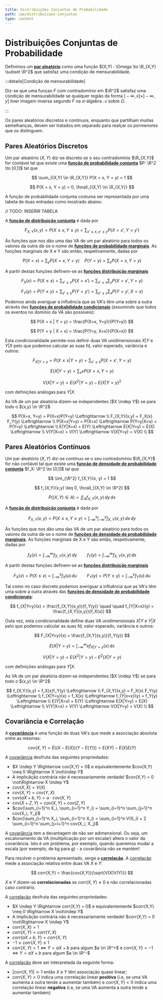 ```yaml
---
title: Distribuições Conjuntas de Probabilidade
path: /pe/distribuicoes-conjuntas
type: content
---
```


# Distribuições Conjuntas de Probabilidade

Definimos um [**par aleatório**](color:blue) como uma função $(X,Y) : \Omega \to \R_{X,Y} \subset \R^2$ que satisfaz uma condição de mensurabilidade.

:::details[Condição de mensurabilidade]

Diz-se que uma funçao $F$ com contradomínio em $\R^2$ satisfaz uma condição de mensurabilidade se qualquer região da forma $]-\infty, x] \times ]-\infty, y]$ tiver imagem inversa segundo $F$ na $\sigma$-álgebra $\mathcal{A}$ sobre $\Omega$.

:::

Os pares aleatórios discretos e contínuos, enquanto que partilham muitas semelhanças, devem ser tratados em separado para realçar os pormenores que os distinguem.

## Pares Aleatórios Discretos

Um par aleatório $(X,Y)$ diz-se discreto se o seu contradomínio $\R_{X,Y}$ for contável tal que existe uma [**função de probabilidade conjunta**](color:green) $P: \R^2 \to [0,1]$ tal que

$$
\sum_{(X,Y) \in \R_{X,Y}} P(X = x, Y = y) = 1
$$

$$
P(X = x, Y = y) > 0, \forall_{(X,Y) \in \R_{X,Y}}
$$

A função de probabilidade conjunta costuma ser representada por uma tabela de duas entradas como mostrado abaixo:

// TODO: INSERIR TABELA

A [**função de distribuição conjunta**](color:yellow) é dada por

$$
F_{X,Y}(x,y) = P(X \leq x, Y \leq y) = \sum_{x' \leq x, y' \leq y} P(X = x', Y = y')
$$

Às funções que nos dão uma das VA de um par aleatório para todos os valores da outra dá-se o nome de [**funções de probabilidade marginais**](color:orange). As funções marginais de X e Y são então, respetivamente, dadas por

$$
P(X=x) = \sum_y P(X=x, Y=y) \quad P(Y=y) = \sum_x P(X=x, Y=y)
$$

A partir destas funções definem-se as [**funções distribuição marginais**](color:red)

$$
F_X(x) = P(X \leq x) = \sum_{x' \leq x} P(X = x') = \sum_{x' \leq x} \sum_y P(X = x', Y = y)
$$

$$
F_Y(y) = P(Y \leq y) = \sum_{y' \leq y} P(Y = y') = \sum_{y' \leq y} \sum_x P(Y = y', X = x)
$$

Podemos ainda averiguar a influência que as VA's têm uma sobre a outra através das [**funções de probabilidade condicionais**](color:purple) (assumindo que todos os eventos no domínio da VA são possíveis):

$$
P(X = x | Y = y) = \frac{P(X=x, Y=y)}{P(Y=y)}
$$

$$
P(Y = y | X = x) = \frac{P(Y=y, X=x)}{P(X=x)}
$$

Esta condicionalidade permite-nos definir duas VA unidimensionais $X|Y$ e $Y|X$ pelo que podemos calcular as suas fd, valor esperado, variância e outros:

$$
F_{X|Y=y} = P(X \leq x | Y=y) = \sum_{x' \leq x} P(X=x', Y=y)
$$

$$
E(X|Y=y) = \sum_x xP(X=x, Y=y)
$$

$$
V(X|Y=y) = E(X^2|Y=y) - E(X|Y=y)^2
$$

com definições análogas para $Y|X$.

As VA de um par aleatória dizem-se independentes ($X \indep Y$) se para todo o $(x,y) \in \R^2$

$$
P(X=x, Y=y) = P(X=x)P(Y=y) \Leftrightarrow \\
F_{X,Y}(x,y) = F_X(x) F_Y(y) \Leftrightarrow \\
P(X=x|Y=y) = P(X=x) \Leftrightarrow P(Y=y|X=x) = P(Y=y) \Leftrightarrow \\
E(Y|X=x) = E(Y) \Leftrightarrow E(X|Y=y) = E(X) \Leftrightarrow \\
V(Y|X=x) = V(Y) \Leftrightarrow V(X|Y=y) = V(X) \\
$$

## Pares Aleatórios Contínuos

Um par aleatório $(X,Y)$ diz-se contínuo se o seu contradomínio $\R_{X,Y}$ for não contável tal que existe uma [**função de densidade de probabilidade conjunta**](color:green) $f_X: \R^2 \to [0,1]$ tal que

$$
\iint_{\R^2} f_{X,Y}(x, y) = 1
$$

$$
f_{X,Y}(x,y) \leq 0, \forall_{(X,Y) \in \R^2}
$$

$$
P((X,Y) \in A) = \iint_{A} f_{X,Y}(x, y) \, dy \, dx
$$

A [**função de distribuição conjunta**](color:yellow) é dada por

$$
F_{X,Y}(x,y) = P(X \leq x, Y \leq y) = \int_{-\infty}^x \int_{-\infty}^y f_{X,Y}(x,y) \, dx \, dy
$$

Às funções que nos dão uma das VA de um par aleatório para todos os valores da outra dá-se o nome de [**funções de densidade de probabilidade marginais**](color:orange). As funções marginais de X e Y são então, respetivamente, dadas por

$$
f_X(x) = \int_{-\infty}^\infty f_{X,Y}(x,y) \, dy \quad \quad f_Y(y) = \int_{-\infty}^\infty f_{X,Y}(x,y) \, dx
$$

A partir destas funções definem-se as [**funções distribuição marginais**](color:red)

$$
F_X(x) = P(X \leq x) = \int_{-\infty}^x f_X(u) \, du \quad \quad F_Y(y) = P(Y \leq y) = \int_{-\infty}^y f_Y(u) \, du
$$

Tal como no caso discreto podemos averiguar a influência que as VA's têm uma sobre a outra através das [**funções de densidade de probabilidade condicionais**](color:purple):

$$
f_{X|Y=y}(x) = \frac{f_{X,Y}(x,y)}{f_Y(y)} \quad \quad f_{Y|X=x}(y) = \frac{f_{X,Y}(x,y)}{f_X(x)}
$$

Outa vez, esta condicionalidade define duas VA unidimensionais $X|Y$ e $Y|X$ pelo que podemos calcular as suas fd, valor esperado, variância e outros:

$$
F_{X|Y=y}(x) = \frac{f_{X,Y}(x,y)}{f_Y(y)}
$$

$$
E(X|Y=y) = \int_{-\infty}^\infty xf_{X|Y=y}(x) \, dx
$$

$$
V(X|Y=y) = E(X^2 | Y=y) - E^2(X | Y=y)
$$

com definições análogas para $Y|X$.

As VA de um par aleatória dizem-se independentes ($X \indep Y$) se para todo o $(x,y) \in \R^2$

$$
f_{X,Y}(x,y) = f_X(x)f_Y(y) \Leftrightarrow \\
F_{X,Y}(x,y) = F_X(x) F_Y(y) \Leftrightarrow \\
f_{X|Y=y}(x) = f_X(x) \Leftrightarrow f_{Y|x=x}(y) = f_Y(y) \Leftrightarrow \\
E(Y|X=x) = E(Y) \Leftrightarrow E(X|Y=y) = E(X) \Leftrightarrow \\
V(Y|X=x) = V(Y) \Leftrightarrow V(X|Y=y) = V(X) \\
$$

## Covariância e Correlação

A [**covariância**](color:yellow) é uma função de duas VA's que mede a associação absoluta entre as mesmas:

$$
cov(X,Y) = E\left( (X - E(X))(Y-E(Y)) \right) = E(XY) - E(X)E(Y)
$$

A [covariância](color:yellow) desfruta das seguintes propriedades:

- $X \indep Y \Rightarrow cov(X,Y) = 0$ e equivalentemente $cov(X,Y) \neq 0 \Rightarrow X \not\indep Y$
- A implicãção contrária não é necessariamente verdade! $cov(X,Y) = 0 \not\Rightarrow X \indep Y$
- $cov(X,X) = V(X)$
- $cov(X,Y) = cov(Y,X)$
- $cov(aX+b, Y) = a \cdot cov(X, Y)$
- $cov(X+Z, Y) = cov(X, Y) + cov(Z, Y)$
- $cov(\sum_{i=1}^n X_i, \sum_{i=1}^n Y_i) = \sum_{i=1}^n \sum_{j=1}^n cov(X_i, Y_j)$
- $cov(\sum_{i=1}^n X_i, \sum_{i=1}^n X_i) = \sum_{i=1}^n V(X_i) + 2 \sum_{i=1}^n \sum_{j=i+1}^n cov(X_i, X_j)$

A [covariância](color:yellow) tem a devantagem de não ser adimensional.
Ou seja, um escalonamento da VA (multiplicação por um escalar) altera o valor da covariância.
Isto é um problema, por exemplo, quando queremos mudar a escala (por exemplo, de kg para g) - a covariância não se mantém!

Para resolver o problema apresentado, serge a [**correlação**](color:orange). A [correlação](color:orange) mede a associação relativa entre duas VA $X$ e $Y$:

$$
corr(X,Y) = \frac{cov(X,Y)}{\sqrt{V(X)V(Y)}}
$$

$X$ e $Y$ dizem-se **correlacionadas** se $corr(X,Y) \neq 0$ e não correlacionadas caso contrário.

A [correlação](color:orange) desfruta das seguintes propriedades:

- $X \indep Y \Rightarrow corr(X,Y) = 0$ e equivalentemente $corr(X,Y) \neq 0 \Rightarrow X \not\indep Y$
- A implicãção contrária não é necessariamente verdade! $corr(X,Y) = 0 \not\Rightarrow X \indep Y$
- $corr(X,X) = 1$
- $corr(X,Y) = corr(Y,X)$
- $corr(aX+b,Y) = corr(X,Y)$
- $-1 \leq corr(X,Y) \leq 1$
- $corr(X,Y) = 1 \Leftrightarrow Y = aX+b$ para algum $a \in \R^+$ e $corr(X,Y) = -1 \Leftrightarrow Y = aX+b$ para algum $a \in \R^-$

A [correlação](color:orange) deve ser interpretada da seguinte forma:

- $|corr(X,Y)| \simeq 1$ então $X$ e $Y$ têm associação quase linear;
- $corr(X,Y)>0$ indica uma correlação linear **positiva** (i.e, se uma VA aumenta a outra tende a aumentar também) e $corr(X,Y)<0$ indica uma correlação linear **negativa** (i.e, se uma VA aumenta a outra tende a aumentar também)
